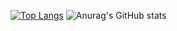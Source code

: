 [![Top Langs](https://github-readme-stats.vercel.app/api/top-langs/?username=tungtranhcmus&hide=Ruby)](https://github.com/anuraghazra/github-readme-stats)
![Anurag's GitHub stats](https://github-readme-stats.vercel.app/api?username=tungtranhcmus&hide=contribs,prs)

